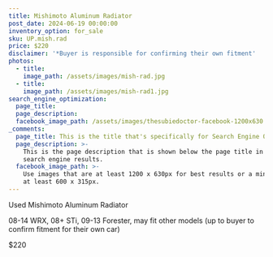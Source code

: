 ```yaml
---
title: Mishimoto Aluminum Radiator
post_date: 2024-06-19 00:00:00
inventory_option: for_sale
sku: UP.mish.rad
price: $220
disclaimer: '*Buyer is responsible for confirming their own fitment'
photos:
  - title:
    image_path: /assets/images/mish-rad.jpg
  - title:
    image_path: /assets/images/mish-rad1.jpg
search_engine_optimization:
  page_title:
  page_description:
  facebook_image_path: /assets/images/thesubiedoctor-facebook-1200x630.png
_comments:
  page_title: This is the title that's specifically for Search Engine Optimization.
  page_description: >-
    This is the page description that is shown below the page title in the
    search engine results.
  facebook_image_path: >-
    Use images that are at least 1200 x 630px for best results or a minimum of
    at least 600 x 315px.
---
```

Used Mishimoto Aluminum Radiator

08-14 WRX, 08+ STi, 09-13 Forester, may fit other models (up to buyer to confirm fitment for their own car)

$220

#